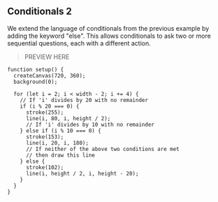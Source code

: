 ## Conditionals 2

We extend the language of conditionals from the previous example by adding the keyword "else". This allows conditionals to ask two or more sequential questions, each with a different action.

> PREVIEW HERE

```
function setup() {
  createCanvas(720, 360);
  background(0);

  for (let i = 2; i < width - 2; i += 4) {
    // If 'i' divides by 20 with no remainder
    if (i % 20 === 0) {
      stroke(255);
      line(i, 80, i, height / 2);
      // If 'i' divides by 10 with no remainder
    } else if (i % 10 === 0) {
      stroke(153);
      line(i, 20, i, 180);
      // If neither of the above two conditions are met
      // then draw this line
    } else {
      stroke(102);
      line(i, height / 2, i, height - 20);
    }
  }
}
```